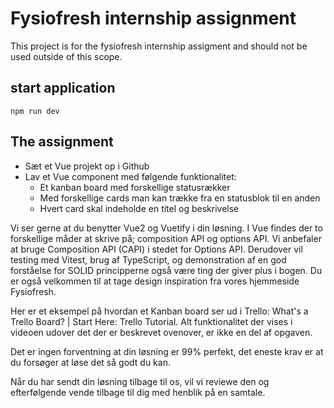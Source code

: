 # Fysiofresh internship assignment
This project is for the fysiofresh internship assigment and should not be used outside of this scope.

## start application

``npm run dev``

## The assignment
- Sæt et Vue projekt op i Github
- Lav et Vue component med følgende funktionalitet:
    - Et kanban board med forskellige statusrækker
    - Med forskellige cards man kan trække fra en statusblok til en anden
    - Hvert card skal indeholde en titel og beskrivelse

Vi ser gerne at du benytter Vue2 og Vuetify i din løsning. I Vue findes der to forskellige måder at skrive på; composition API og options API. Vi anbefaler at bruge Composition API (CAPI) i stedet for Options API. Derudover vil testing med Vitest, brug af TypeScript, og demonstration af en god forståelse for SOLID principperne også være ting der giver plus i bogen. Du er også velkommen til at tage design inspiration fra vores hjemmeside Fysiofresh.

Her er et eksempel på hvordan et Kanban board ser ud i Trello: 
What's a Trello Board? | Start Here: Trello Tutorial. Alt funktionalitet der vises i videoen udover det der er beskrevet ovenover, er ikke en del af opgaven.

Det er ingen forventning at din løsning er 99% perfekt, det eneste krav er at du forsøger at løse det så godt du kan.

Når du har sendt din løsning tilbage til os, vil vi reviewe den og efterfølgende vende tilbage til dig med henblik på en samtale.
